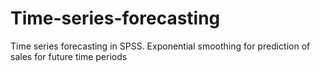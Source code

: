# Time-series-forecasting
Time series forecasting in SPSS. Exponential smoothing for prediction of sales for future time periods
